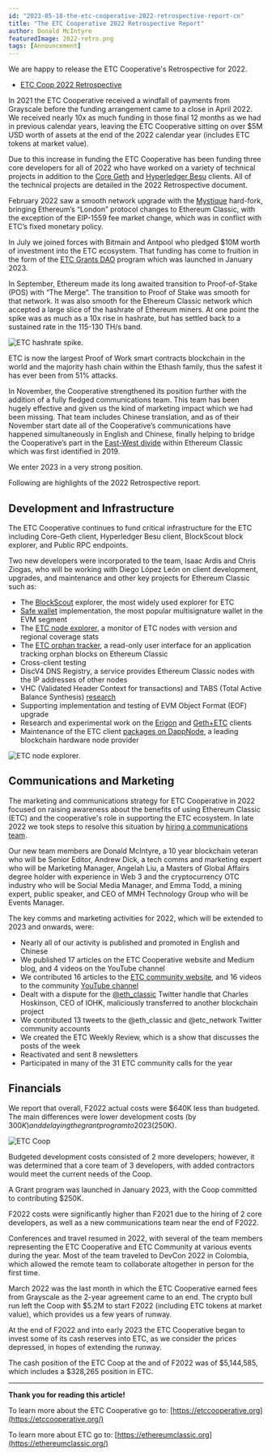 ```yaml
---
id: "2023-05-18-the-etc-cooperative-2022-retrospective-report-cn"
title: "The ETC Cooperative 2022 Retrospective Report"
author: Donald McIntyre
featuredImage: 2022-retro.png
tags: [Announcement]
---
```


We are happy to release the ETC Cooperative's Retrospective for 2022.

* [ETC Coop 2022 Retrospective](/ETC-Cooperative-Retrospective-2022-FINAL.pdf)

In 2021 the ETC Cooperative received a windfall of payments from Grayscale before the funding arrangement came to a close in April 2022. We received nearly 10x as much funding in those final 12 months as we had in previous calendar years, leaving the ETC Cooperative sitting on over $5M USD worth of assets at the end of the 2022 calendar year (includes ETC tokens at market value). 

Due to this increase in funding the ETC Cooperative has been funding three core developers for all of 2022 who have worked on a variety of technical projects in addition to the [Core Geth](https://github.com/etclabscore/core-geth) and [Hyperledger Besu](https://github.com/hyperledger/besu) clients. All of the technical projects are detailed in the 2022 Retrospective document. 

February 2022 saw a smooth network upgrade with the [Mystique](https://ecips.ethereumclassic.org/ECIPs/ecip-1104) hard-fork, bringing Ethereum’s “London” protocol changes to Ethereum Classic, with the exception of the EIP-1559 fee market change, which was in conflict with ETC’s fixed monetary policy.

In July we joined forces with Bitmain and Antpool who pledged $10M worth of investment into the ETC ecosystem. That funding has come to fruition in the form of the [ETC Grants DAO](https://etcgrantsdao.io) program which was launched in January 2023.

In September, Ethereum made its long awaited transition to Proof-of-Stake (POS) with “The Merge”. The transition to Proof of Stake was smooth for that network. It was also smooth for the Ethereum Classic network which accepted a large slice of the hashrate of Ethereum miners. At one point the spike was as much as a 10x rise in hashrate, but has settled back to a sustained rate in the 115-130 TH/s band. 

![ETC hashrate spike.](/etc-hash-rate-retro-1.png)

ETC is now the largest Proof of Work smart contracts blockchain in the world and the majority hash chain within the Ethash family, thus the safest it has ever been from 51% attacks.

In November, the Cooperative strengthened its position further with the addition of a fully fledged communications team. This team has been hugely effective and given us the kind of marketing impact which we had been missing. That team includes Chinese translation, and as of their November start date all of the Cooperative’s communications have happened simultaneously in English and Chinese, finally helping to bridge the Cooperative’s part in the [East-West divide](https://bobsummerwill.com/2019/10/03/addressing-east-west-disconnect-in-etc/) within Ethereum Classic which was first identified in 2019.

We enter 2023 in a very strong position.

Following are highlights of the 2022 Retrospective report.

## Development and Infrastructure

The ETC Cooperative continues to fund critical infrastructure for the ETC including Core-Geth client, Hyperledger Besu client, BlockScout block explorer, and Public RPC endpoints.

Two new developers were incorporated to the team, Isaac Ardis and Chris Ziogas, who will be working with Diego López León on client development, upgrades, and maintenance and other key projects for Ethereum Classic such as:

- The [BlockScout](https://blockscout.com/etc/mainnet/) explorer, the most widely used explorer for ETC
- [Safe wallet](https://multisig.etccooperative.org) implementation, the most popular multisignature wallet in the EVM segment
- The [ETC node explorer](https://etclabscore.github.io/nodes-interface/), a monitor of ETC nodes with version and regional coverage stats 
- The [ETC orphan tracker](https://classic.orphans.etccore.in), a read-only user interface for an application tracking orphan blocks on Ethereum Classic
- Cross-client testing
- DiscV4 DNS Registry, a service provides Ethereum Classic nodes with the IP addresses of other nodes
- VHC (Validated Header Context for transactions) and TABS (Total Active Balance Synthesis) [research](https://ecips.ethereumclassic.org/ECIPs/ecip-1108)
- Supporting implementation and testing of EVM Object Format (EOF) upgrade
- Research and experimental work on the [Erigon](https://github.com/etccooperative/erigon/tree/devel+classic) and [Geth+ETC](https://github.com/etclabscore/ethereum.go-ethereum/tree/etc-lite-patch) clients
- Maintenance of the ETC client [packages on DappNode](https://ethereumclassic.org/blog/2023-04-26-how-run-an-ethereum-classic-node-using-dappnode), a leading blockchain hardware node provider

![ETC node explorer.](/etc-node-explorer-retro-1.png)

## Communications and Marketing

The marketing and communications strategy for ETC Cooperative in 2022 focused on raising awareness about the benefits of using Ethereum Classic (ETC) and the cooperative's role in supporting the ETC ecosystem. In late 2022 we took steps to resolve this situation by [hiring a communications team](https://etccooperative.org/posts/2022-11-15-announcing-the-new-etc-cooperative-communications-team-en).

Our new team members are Donald McIntyre, a 10 year blockchain veteran who will be Senior Editor, Andrew Dick, a tech comms and marketing expert who will be Marketing Manager, Angelah Liu, a Masters of Global Affairs degree holder with experience in Web 3 and the cryptocurrency OTC industry who will be Social Media Manager, and Emma Todd, a mining expert, public speaker, and CEO of MMH Technology Group who will be Events Manager.

The key comms and marketing activities for 2022, which will be extended to 2023 and onwards, were:

- Nearly all of our activity is published and promoted in English and Chinese 
- We published 17 articles on the ETC Cooperative website and Medium blog, and 4 videos on the YouTube channel
- We contributed 16 articles to the [ETC community website](https://ethereumclassic.org/news), and 16 videos to the community [YouTube channel](https://www.youtube.com/@ETCupdates)
- Dealt with a dispute for the [@eth_classic](https://twitter.com/eth_classic) Twitter handle that Charles Hoskinson, CEO of IOHK, maliciously transferred to another blockchain project
- We contributed 13 tweets to the @eth_classic and @etc_network Twitter community accounts
- We created the ETC Weekly Review, which is a show that discusses the posts of the week
- Reactivated and sent 8 newsletters
- Participated in many of the 31 ETC community calls for the year

## Financials

We report that overall, F2022 actual costs were $640K less than budgeted. The main differences were lower development costs (by $300K) and delaying the grant program to 2023 ($250K). 

![ETC Coop ](/coop-fin-retro-1.png)

Budgeted development costs consisted of 2 more developers; however, it was determined that a core team of 3 developers, with added contractors would meet the current needs of the Coop. 

A Grant program was launched in January 2023, with the Coop committed to contributing $250K. 

F2022 costs were significantly higher than F2021 due to the hiring of 2 core developers, as well as a new communications team near the end of F2022. 

Conferences and travel resumed in 2022, with several of the team members representing the ETC Cooperative and ETC Community at various events during the year. Most of the team traveled to DevCon 2022 in Colombia, which allowed the remote team to collaborate altogether in person for the first time.

March 2022 was the last month in which the ETC Cooperative earned fees from Grayscale as the 2-year agreement came to an end. The crypto bull run left the Coop with $5.2M to start F2022 (including ETC tokens at market value), which provides us a few years of runway. 

At the end of F2022 and into early 2023 the ETC Cooperative began to invest some of its cash reserves into ETC, as we consider the prices depressed, in hopes of extending the runway.

The cash position of the ETC Coop at the and of F2022 was of $5,144,585, which includes a $328,265 position in ETC.

---

**Thank you for reading this article!**

To learn more about the ETC Cooperative go to:  [https://etccooperative.org](https://etccooperative.org/)

To learn more about ETC go to:  [https://ethereumclassic.org](https://ethereumclassic.org/)
